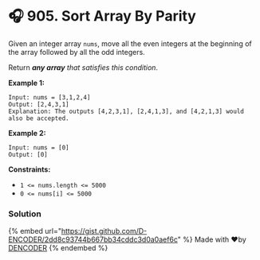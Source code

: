 # 🎧 905. Sort Array By Parity

Given an integer array `nums`, move all the even integers at the beginning of the array followed by all the odd integers.

Return _**any array** that satisfies this condition_.

&#x20;

**Example 1:**

```
Input: nums = [3,1,2,4]
Output: [2,4,3,1]
Explanation: The outputs [4,2,3,1], [2,4,1,3], and [4,2,1,3] would also be accepted.
```

**Example 2:**

```
Input: nums = [0]
Output: [0]
```

&#x20;

**Constraints:**

* `1 <= nums.length <= 5000`
* `0 <= nums[i] <= 5000`

### Solution

{% embed url="https://gist.github.com/D-ENCODER/2dd8c93744b667bb34cddc3d0a0aef6c" %}
Made with :heart:by [DENCODER](https://app.gitbook.com/u/nQEV84dGPbaL2Fg2wXrVeKkTz193)
{% endembed %}


